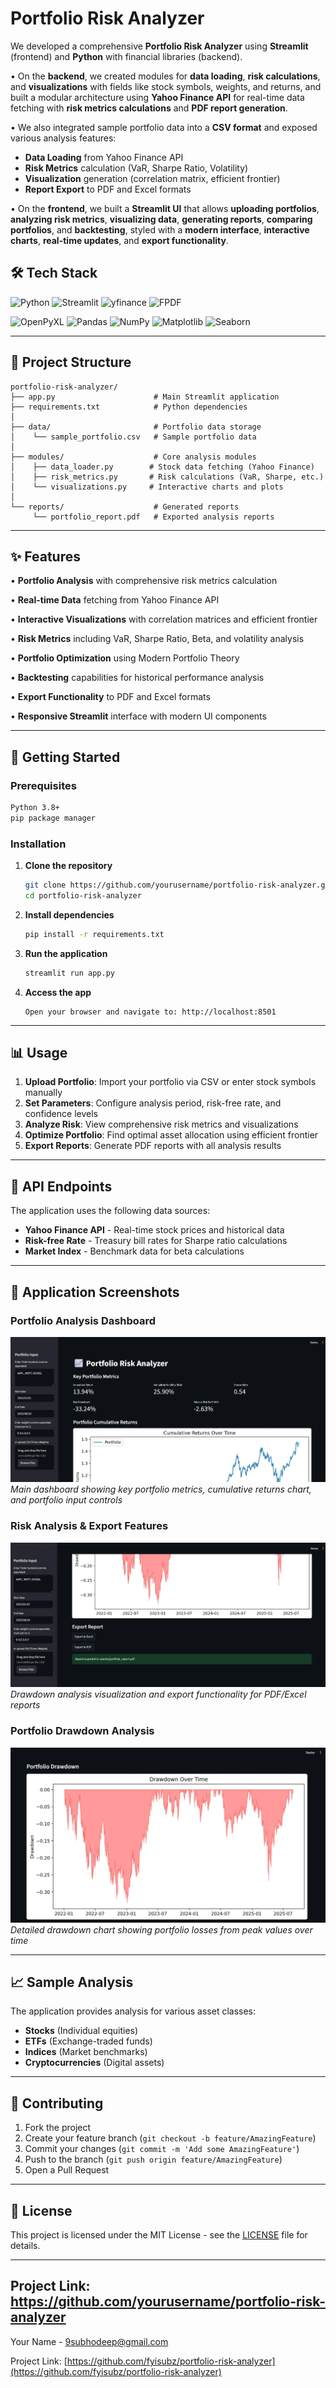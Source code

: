 # Portfolio Risk Analyzer

We developed a comprehensive **Portfolio Risk Analyzer** using **Streamlit** (frontend) and **Python** with financial libraries (backend).

• On the **backend**, we created modules for **data loading**, **risk calculations**, and **visualizations** with fields like stock symbols, weights, and returns, and built a modular architecture using **Yahoo Finance API** for real-time data fetching with **risk metrics calculations** and **PDF report generation**.

• We also integrated sample portfolio data into a **CSV format** and exposed various analysis features:
  - **Data Loading** from Yahoo Finance API
  - **Risk Metrics** calculation (VaR, Sharpe Ratio, Volatility)
  - **Visualization** generation (correlation matrix, efficient frontier)
  - **Report Export** to PDF and Excel formats

• On the **frontend**, we built a **Streamlit UI** that allows **uploading portfolios**, **analyzing risk metrics**, **visualizing data**, **generating reports**, **comparing portfolios**, and **backtesting**, styled with a **modern interface**, **interactive charts**, **real-time updates**, and **export functionality**.

## 🛠️ Tech Stack

![Python](https://img.shields.io/badge/python-3776AB?style=for-the-badge&logo=python&logoColor=white)
![Streamlit](https://img.shields.io/badge/Streamlit-FF4B4B?style=for-the-badge&logo=Streamlit&logoColor=white)
![yfinance](https://img.shields.io/badge/Yahoo_Finance-6001D2?style=for-the-badge&logo=yahoo&logoColor=white)
![FPDF](https://img.shields.io/badge/FPDF-DC382D?style=for-the-badge&logo=adobe-acrobat-reader&logoColor=white)

![OpenPyXL](https://img.shields.io/badge/OpenPyXL-217346?style=for-the-badge&logo=microsoft-excel&logoColor=white)
![Pandas](https://img.shields.io/badge/pandas-150458?style=for-the-badge&logo=pandas&logoColor=white)
![NumPy](https://img.shields.io/badge/numpy-013243?style=for-the-badge&logo=numpy&logoColor=white)
![Matplotlib](https://img.shields.io/badge/Matplotlib-11557c?style=for-the-badge&logo=python&logoColor=white)
![Seaborn](https://img.shields.io/badge/Seaborn-4C72B0?style=for-the-badge&logo=python&logoColor=white)

---

## 📁 Project Structure

```
portfolio-risk-analyzer/
├── app.py                      # Main Streamlit application
├── requirements.txt            # Python dependencies
│
├── data/                       # Portfolio data storage
│    └── sample_portfolio.csv   # Sample portfolio data
│
├── modules/                    # Core analysis modules
│    ├── data_loader.py        # Stock data fetching (Yahoo Finance)
│    ├── risk_metrics.py       # Risk calculations (VaR, Sharpe, etc.)
│    └── visualizations.py     # Interactive charts and plots
│
└── reports/                    # Generated reports
     └── portfolio_report.pdf   # Exported analysis reports
```

---

## ✨ Features

• **Portfolio Analysis** with comprehensive risk metrics calculation

• **Real-time Data** fetching from Yahoo Finance API

• **Interactive Visualizations** with correlation matrices and efficient frontier

• **Risk Metrics** including VaR, Sharpe Ratio, Beta, and volatility analysis

• **Portfolio Optimization** using Modern Portfolio Theory

• **Backtesting** capabilities for historical performance analysis

• **Export Functionality** to PDF and Excel formats

• **Responsive Streamlit** interface with modern UI components

---

## 🚀 Getting Started

### Prerequisites
```bash
Python 3.8+
pip package manager
```

### Installation

1. **Clone the repository**
   ```bash
   git clone https://github.com/yourusername/portfolio-risk-analyzer.git
   cd portfolio-risk-analyzer
   ```

2. **Install dependencies**
   ```bash
   pip install -r requirements.txt
   ```

3. **Run the application**
   ```bash
   streamlit run app.py
   ```

4. **Access the app**
   ```
   Open your browser and navigate to: http://localhost:8501
   ```

---

## 📊 Usage

1. **Upload Portfolio**: Import your portfolio via CSV or enter stock symbols manually
2. **Set Parameters**: Configure analysis period, risk-free rate, and confidence levels
3. **Analyze Risk**: View comprehensive risk metrics and visualizations
4. **Optimize Portfolio**: Find optimal asset allocation using efficient frontier
5. **Export Reports**: Generate PDF reports with all analysis results

---

## 🔧 API Endpoints

The application uses the following data sources:

- **Yahoo Finance API** - Real-time stock prices and historical data
- **Risk-free Rate** - Treasury bill rates for Sharpe ratio calculations
- **Market Index** - Benchmark data for beta calculations

---

## 📸 Application Screenshots

### Portfolio Analysis Dashboard
![Portfolio Dashboard](https://github.com/fyisubz/portfolio-risk-analyzer/blob/main/images/portfolio_dashboard.png)
*Main dashboard showing key portfolio metrics, cumulative returns chart, and portfolio input controls*

### Risk Analysis & Export Features
![Risk Analysis](https://github.com/fyisubz/portfolio-risk-analyzer/blob/main/images/export_buttons.png)
*Drawdown analysis visualization and export functionality for PDF/Excel reports*

### Portfolio Drawdown Analysis
![Portfolio Drawdown](https://github.com/fyisubz/portfolio-risk-analyzer/blob/main/images/drawdown_analysis.png)
*Detailed drawdown chart showing portfolio losses from peak values over time*

---

## 📈 Sample Analysis

The application provides analysis for various asset classes:
- **Stocks** (Individual equities)
- **ETFs** (Exchange-traded funds)
- **Indices** (Market benchmarks)
- **Cryptocurrencies** (Digital assets)

---

## 🤝 Contributing

1. Fork the project
2. Create your feature branch (`git checkout -b feature/AmazingFeature`)
3. Commit your changes (`git commit -m 'Add some AmazingFeature'`)
4. Push to the branch (`git push origin feature/AmazingFeature`)
5. Open a Pull Request

---

## 📄 License

This project is licensed under the MIT License - see the [LICENSE](LICENSE) file for details.

---

## Project Link: https://github.com/yourusername/portfolio-risk-analyzer

Your Name - [9subhodeep@gmail.com](mailto:9subhodeep@gmail.com)

Project Link: [https://github.com/fyisubz/portfolio-risk-analyzer](https://github.com/fyisubz/portfolio-risk-analyzer)
